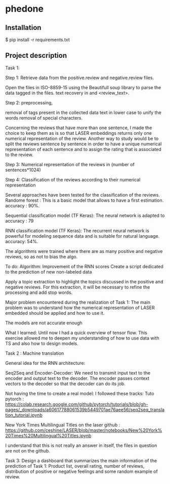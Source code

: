 # phedone

## Installation

$ pip install -r requirements.txt

## Project description

Task 1:

Step 1: Retrieve data from the positive.review and negative.review files.

Open the files in ISO-8859-15
using the Beautifull soup library to parse the data tagged in the files. 
text recovery in <rating> and <review_text>.

Step 2: preprocessing, 

removal of tags present in the collected data
text in lower case to unify the words
removal of special characters.

Concerning the reviews that have more than one sentence, I made the choice to keep them as is so that LASER embeddings returns only one numerical representation of the review. Another way to study would be to split the reviews sentence by sentence in order to have a unique numerical representation of each sentence and to assign the rating that is associated to the review.

Step 3: Numerical representation of the reviews in (number of sentences*1024) 

Step 4: Classification of the reviews according to their numerical representation

Several approaches have been tested for the classification of the reviews.
Randome forest : 
This is a basic model that allows to have a first estimation.
accuracy : 90%.

Sequential classification model (TF Keras):
The neural network is adapted to 
accuracy : 79

RNN classification model (TF Keras):
The recurrent neural network is powerful for modeling sequence data and is suitable for natural language.
accuracy: 54%.


The algorithms were trained where there are as many positive and negative reviews, so as not to bias the algo.


To do: 
 Algorithm:
Improvement of the RNN scores
Create a script dedicated to the prediction of new non-labeled data

Apply a topic extraction to highlight the topics discussed in the positive and negative reviews.
For this extraction, it will be necessary to refine the processing and add stop words.


Major problem encountered during the realization of Task 1:
The main problem was to understand how the numerical representation of LASER embedded should be applied and how to use it.


The models are not accurate enough


What I learned:
Until now I had a quick overview of tensor flow.
This exercise allowed me to deepen my understanding of how to use data with TS and also how to design models.


Task 2 : Machine translation

General idea for the RNN architecture: 

Seq2Seq and Encoder-Decoder:
We need to transmit input text to the encoder and output text to the decoder. The encoder passes context vectors to the decoder so that the decoder can do its job.


Not having the time to create a real model:
I followed these tracks: 
Tuto pytorch : 
https://colab.research.google.com/github/pytorch/tutorials/blob/gh-pages/_downloads/a60617788061539b5449701ae76aee56/seq2seq_translation_tutorial.ipynb

New York Times Multilingual Titles on the laser github : 
https://github.com/ceshine/LASER/blob/master/notebooks/New%20York%20Times%20Multilingual%20Titles.ipynb

I understand that this is not really an answer in itself, the files in question are not on the github.

Task 3:
Design a dashboard that summarizes the main information of the prediction of Task 1:
Product list, overall rating, number of reviews, distribution of positive or negative feelings and some random example of review.
